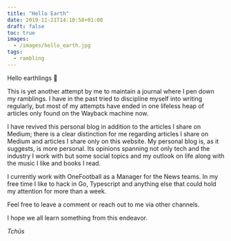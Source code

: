 ```yaml
---
title: "Hello Earth"
date: 2019-11-21T14:10:58+01:00
draft: false
toc: true
images: 
  - /images/hello_earth.jpg
tags: 
  - rambling
---
```


Hello earthlings 🖖

This is yet another attempt by me to maintain a journal where I pen down my ramblings. I have in the past tried to discipline myself into writing regularly, but most of my attempts have ended in one lifeless heap of articles only found on the Wayback machine now. 

I have revived this personal blog in addition to the articles I share on Medium; there is a clear distinction for me regarding articles I share on Medium and articles I share only on this website. My personal blog is, as it suggests, is more personal. Its opinions spanning not only tech and the industry I work with but some social topics and my outlook on life along with the music I like and books I read. 

I currently work with OneFootball as a Manager for the News teams. In my free time I like to hack in Go, Typescript and anything else that could hold my attention for more than a week.

Feel free to leave a comment or reach out to me via other channels.

I hope we all learn something from this endeavor.

_Tchüs_
